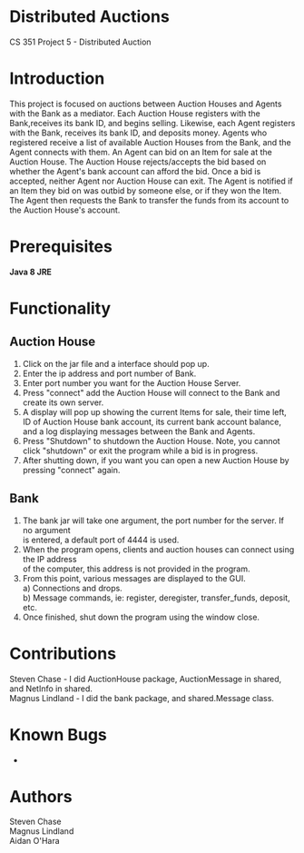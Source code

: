 Distributed Auctions
============
CS 351 Project 5 - Distributed Auction

Introduction
============
This project is focused on auctions between Auction Houses and Agents with
the Bank as a mediator. Each Auction House registers with the Bank,receives
its bank ID, and begins selling. Likewise, each Agent registers with the Bank, 
receives its bank ID, and deposits money. Agents who registered receive
a list of available Auction Houses from the Bank, and the Agent connects
with them. An Agent can bid on an Item for sale at the Auction House.
The Auction House rejects/accepts the bid based on whether the Agent's
bank account can afford the bid. Once a bid is accepted, neither Agent
nor Auction House can exit. The Agent is notified if an Item they bid
on was outbid by someone else, or if they won the Item. The Agent then
requests the Bank to transfer the funds from its account to the Auction 
House's account.

Prerequisites
=============
**Java 8 JRE**

Functionality
=============

Auction House  
-------------  

1. Click on the jar file and a interface should pop up.
2. Enter the ip address and port number of Bank.
3. Enter port number you want for the Auction House Server.  
3. Press "connect" add the Auction House will connect to the Bank 
   and create its own server.
4. A display will pop up showing the current Items for sale, their time left,
   ID of Auction House bank account, its current bank account balance, and a 
   log displaying messages between the Bank and Agents.
5. Press "Shutdown" to shutdown the Auction House. Note, you cannot click 
   "shutdown" or exit the program while a bid is in progress.
6. After shutting down, if you want you can open a new Auction House
   by pressing "connect" again.

Bank  
----

1. The bank jar will take one argument, the port number for the server. If no argument  
is entered, a default port of 4444 is used.  
2. When the program opens, clients and auction houses can connect using the IP address  
of the computer, this address is not provided in the program.  
3. From this point, various messages are displayed to the GUI.  
a) Connections and drops.  
b) Message commands, ie: register, deregister, transfer_funds, deposit, etc.  
4. Once finished, shut down the program using the window close.  

Contributions
=============
Steven Chase - I did AuctionHouse package, AuctionMessage in shared, and NetInfo
in shared.  
Magnus Lindland - I did the bank package, and shared.Message class.   


Known Bugs  
==========
* 

Authors
=======
Steven Chase  
Magnus Lindland  
Aidan O'Hara